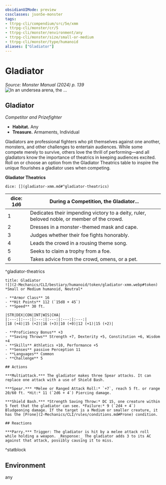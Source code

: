 ```yaml
---
obsidianUIMode: preview
cssclasses: json5e-monster
tags:
- ttrpg-cli/compendium/src/5e/xmm
- ttrpg-cli/monster/cr/5
- ttrpg-cli/monster/environment/any
- ttrpg-cli/monster/size/small-or-medium
- ttrpg-cli/monster/type/humanoid
aliases: ["Gladiator"]
---
```

# Gladiator
*Source: Monster Manual (2024) p. 139*  
![In an undersea arena, the ...](2-Mechanics/CLI/bestiary/humanoid/img/gladiator.webp#right "In an undersea arena, the crowd goes wild as a gladiator triumphs over a giant squid")

## Gladiator

*Competitor and Prizefighter*

- **Habitat.** Any  
- **Treasure.** Armaments, Individual  

Gladiators are professional fighters who pit themselves against one another, monsters, and other challenges to entertain audiences. While some compete merely to survive, others love the thrill of performing—and all gladiators know the importance of theatrics in keeping audiences excited. Roll on or choose an option from the Gladiator Theatrics table to inspire the unique flourishes a gladiator uses when competing.

**Gladiator Theatrics**

`dice: [](gladiator-xmm.md#^gladiator-theatrics)`

| dice: 1d6 | During a Competition, the Gladiator... |
|-----------|----------------------------------------|
| 1 | Dedicates their impending victory to a deity, ruler, beloved noble, or member of the crowd. |
| 2 | Dresses in a monster-themed mask and cape. |
| 3 | Judges whether their foe fights honorably. |
| 4 | Leads the crowd in a rousing theme song. |
| 5 | Seeks to claim a trophy from a foe. |
| 6 | Takes advice from the crowd, omens, or a pet. |
^gladiator-theatrics

```ad-statblock
title: Gladiator
![](2-Mechanics/CLI/bestiary/humanoid/token/gladiator-xmm.webp#token)
*Small or Medium humanoid, Neutral*

- **Armor Class** 16 
- **Hit Points** 112 (`15d8 + 45`) 
- **Speed** 30 ft.

|STR|DEX|CON|INT|WIS|CHA|
|:---:|:---:|:---:|:---:|:---:|:---:|
|18 (+4)|15 (+2)|16 (+3)|10 (+0)|12 (+1)|15 (+2)|

- **Proficiency Bonus** +3
- **Saving Throws** Strength +7, Dexterity +5, Constitution +6, Wisdom +4
- **Skills** Athletics +10, Performance +5
- **Senses** passive Perception 11
- **Languages** Common
- **Challenge** 5

## Actions

***Multiattack.*** The gladiator makes three Spear attacks. It can replace one attack with a use of Shield Bash.

***Spear.*** *Melee or Ranged Attack Roll:* `+7`, reach 5 ft. or range 20/60 ft. *Hit:* 11 (`2d6 + 4`) Piercing damage.

***Shield Bash.*** *Strength Saving Throw:* DC 15, one creature within 5 feet that the gladiator can see. *Failure:* 9 (`2d4 + 4`) Bludgeoning damage. If the target is a Medium or smaller creature, it has the [Prone](2-Mechanics/CLI/rules/conditions.md#Prone) condition.

## Reactions

***Parry.*** Trigger: The gladiator is hit by a melee attack roll while holding a weapon. _Response:_ The gladiator adds 3 to its AC against that attack, possibly causing it to miss.
```
^statblock

## Environment

any